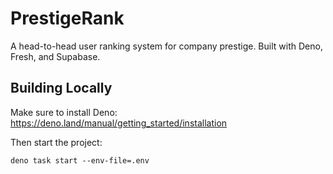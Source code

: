 # PrestigeRank

A head-to-head user ranking system for company prestige. Built with Deno, Fresh,
and Supabase.

## Building Locally

Make sure to install Deno: https://deno.land/manual/getting_started/installation

Then start the project:

```
deno task start --env-file=.env
```

